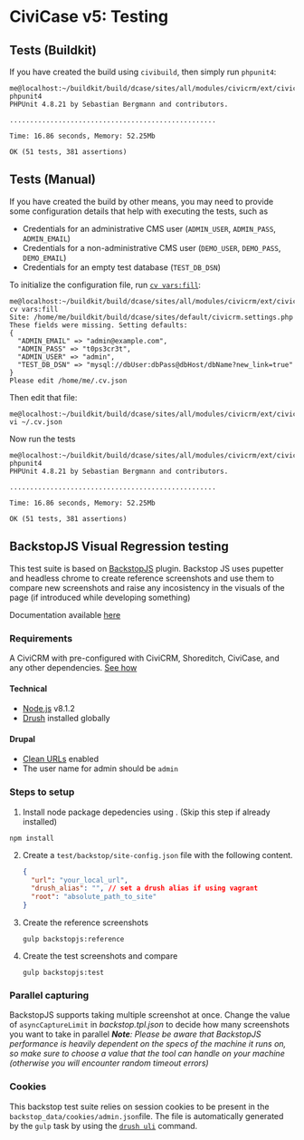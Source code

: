 # CiviCase v5: Testing

## Tests (Buildkit)

If you have created the build using `civibuild`, then simply run `phpunit4`:

```
me@localhost:~/buildkit/build/dcase/sites/all/modules/civicrm/ext/civicase$ phpunit4
PHPUnit 4.8.21 by Sebastian Bergmann and contributors.

...................................................

Time: 16.86 seconds, Memory: 52.25Mb

OK (51 tests, 381 assertions)
```

## Tests (Manual)

If you have created the build by other means, you may need to provide some
configuration details that help with executing the tests, such as

 * Credentials for an administrative CMS user (`ADMIN_USER`, `ADMIN_PASS`, `ADMIN_EMAIL`)
 * Credentials for a non-administrative CMS user (`DEMO_USER`, `DEMO_PASS`, `DEMO_EMAIL`)
 * Credentials for an empty test database (`TEST_DB_DSN`)

To initialize the configuration file, run [`cv vars:fill`](https://github.com/civicrm/cv):

```
me@localhost:~/buildkit/build/dcase/sites/all/modules/civicrm/ext/civicase$ cv vars:fill
Site: /home/me/buildkit/build/dcase/sites/default/civicrm.settings.php
These fields were missing. Setting defaults:
{
  "ADMIN_EMAIL" => "admin@example.com",
  "ADMIN_PASS" => "t0ps3cr3t",
  "ADMIN_USER" => "admin",
  "TEST_DB_DSN" => "mysql://dbUser:dbPass@dbHost/dbName?new_link=true"
}
Please edit /home/me/.cv.json
```

Then edit that file:

```
me@localhost:~/buildkit/build/dcase/sites/all/modules/civicrm/ext/civicase$ vi ~/.cv.json
```

Now run the tests

```
me@localhost:~/buildkit/build/dcase/sites/all/modules/civicrm/ext/civicase$ phpunit4
PHPUnit 4.8.21 by Sebastian Bergmann and contributors.

...................................................

Time: 16.86 seconds, Memory: 52.25Mb

OK (51 tests, 381 assertions)
```

## BackstopJS Visual Regression testing
This test suite is based on [BackstopJS](https://garris.github.io/BackstopJS) plugin. Backstop JS uses pupetter and headless chrome to create reference screenshots and use them to compare new screenshots and raise any incosistency in the visuals of the page (if introduced while developing something)

Documentation available [here](https://github.com/garris/BackstopJS#backstopjs)

### Requirements
A CiviCRM with pre-configured with CiviCRM, Shoreditch, CiviCase, and any other dependencies. [See how](https://github.com/compucorp/uk.co.compucorp.civicase#installation-civibuild)

#### Technical
* [Node.js](https://nodejs.org/en/) v8.1.2
* [Drush](https://www.drush.org/) installed globally

#### Drupal
* [Clean URLs](https://www.drupal.org/docs/7/configuring-clean-urls/enable-clean-urls) enabled
* The user name for admin should be `admin`

### Steps to setup
1. Install node package depedencies using . (Skip this step if already installed)
```shell
npm install
```
2. Create a `test/backstop/site-config.json` file with the following content.
    ```json
    {
      "url": "your_local_url",
      "drush_alias": "", // set a drush alias if using vagrant
      "root": "absolute_path_to_site"
    }
    ```
3. Create the reference screenshots
    ```shell
    gulp backstopjs:reference
    ```
4. Create the test screenshots and compare
    ```shell
    gulp backstopjs:test
    ```

### Parallel capturing
BackstopJS supports taking multiple screenshot at once. Change the value of `asyncCaptureLimit` in _backstop.tpl.json_ to decide how many screenshots you want to take in parallel
***Note**: Please be aware that BackstopJS performance is heavily dependent on the specs of the machine it runs on, so make sure to choose a value that the tool can handle on your machine (otherwise you will encounter random timeout errors)*

### Cookies
This backstop test suite relies on session cookies to be present in the `backstop_data/cookies/admin.json`file. The file is automatically generated by the `gulp` task by using the [`drush uli`](https://drushcommands.com/drush-7x/user/user-login/) command.
